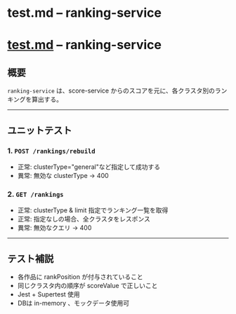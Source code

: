 # test.md – ranking-service

# [test.md](http://test.md/) – ranking-service

## 概要

`ranking-service` は、score-service からのスコアを元に、各クラスタ別のランキングを算出する。

---

## ユニットテスト

### 1. `POST /rankings/rebuild`

- 正常: clusterType="general"など指定して成功する
- 異常: 無効な clusterType -> 400

### 2. `GET /rankings`

- 正常: clusterType & limit 指定でランキング一覧を取得
- 正常: 指定なしの場合、全クラスタをレスポンス
- 異常: 無効なクエリ -> 400

---

## テスト補説

- 各作品に rankPosition が付与されていること
- 同じクラスタ内の順序が scoreValue で正しいこと
- Jest + Supertest 使用
- DBは in-memory 、モックデータ使用可